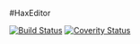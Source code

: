 #HaxEditor

[![Build Status](https://travis-ci.org/johnbeard/haxeditor.svg?branch=master)](https://travis-ci.org/johnbeard/haxeditor)
[![Coverity Status](https://scan.coverity.com/projects/7009/badge.svg)](https://scan.coverity.com/projects/johnbeard-haxeditor)

